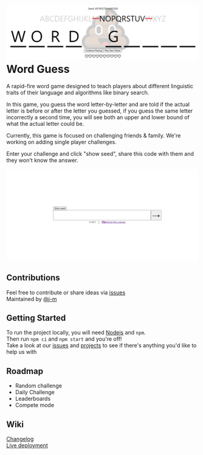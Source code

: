 # ![word guess banner logo](./docs/assets/banner.png) Word Guess

A rapid-fire word game designed to teach players about different linguistic traits of their language and algorithms like binary search.  

In this game, you guess the word letter-by-letter and are told if the actual letter is before or after the letter you guessed, if you guess the same letter incorrectly a second time, you will see both an upper and lower bound of what the actual letter could be.

Currently, this game is focused on challenging friends & family. We're working on adding single player challenges.  

Enter your challenge and click "show seed", share this code with them and they won't know the answer.

![demonstration](./docs/assets/demo.gif)

## Contributions

Feel free to contribute or share ideas via [issues](https://github.com/j-m/word-guess/issues)  
Maintained by [@j-m](https://github.com/j-m)  

## Getting Started

To run the project locally, you will need [Nodejs](https://nodejs.org/en/download/) and `npm`.  
Then run `npm ci` and `npm start` and you're off!  
Take a look at our [issues](https://github.com/j-m/word-guess/issues) and [projects](https://github.com/j-m/word-guess/projects) to see if there's anything you'd like to help us with

## Roadmap

- Random challenge  
- Daily Challenge  
- Leaderboards  
- Compete mode  

## Wiki

[Changelog](./CHANGELOG.md)  
[Live deployment](https://j-m-word-guess.herokuapp.com/)  
